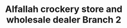 ---
title: "Alfallah crockery store and wholesale dealer Branch 2"
url: /karachi/alfallah-crockery-store-and-wholesale-dealer-branch-2/
shop: wholesale
---